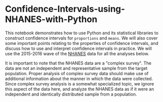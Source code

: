 # Confidence-Intervals-using-NHANES-with-Python




This notebook demonstrates how to use Python and its statistical libraries to construct confidence intervals for `proportions` and `means`.  We will also cover some important points relating to the properties of confidence intervals, and discuss how to use and interpret confidence intervals in practice.  We will use the 2015-2016 wave of the [NHANES](https://www.cdc.gov/nchs/nhanes/index.htm) data for all the analyses below.

It is important to note that the NHANES data are a "complex survey".  The data are not an independent and representative sample from the target population.  Proper analysis of complex survey data should make use of additional information about the manner in which the data were collected.  Since complex survey analysis is a somewhat specialized topic, we ignore this aspect of the data here, and analyze the NHANES data as if it were an independent and identically distributed sample from a population.
